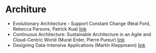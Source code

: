 # Architure
- Evolutionary Architecture - Support Constant Change (Neal Ford, Rebecca Parsons, Patrick Kua) [link](http://shop.oreilly.com/product/0636920080237.do)
- Continuous Architecture: Sustainable Architecture in an Agile and Cloud-Centric World (Murat Erder, Pierre Pureur) [link](https://www.amazon.com/Continuous-Architecture-Sustainable-Agile-Cloud-Centric/dp/0128032847)
- Designing Data-Intensive Applications (Martin Kleppmann) [link](https://www.oreilly.com/library/view/designing-data-intensive-applications/9781491903063/)